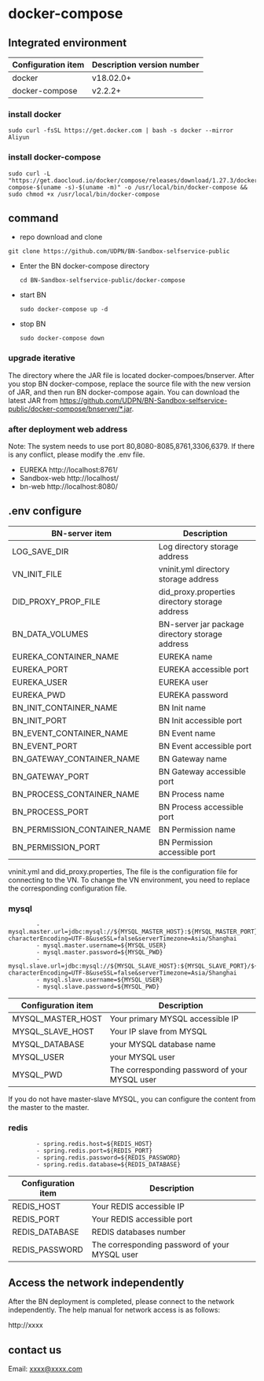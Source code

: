 # docker-compose


## Integrated environment

| Configuration item | Description version number |
| ------------------------- | ------------------------------------- |
| docker | v18.02.0+ |
| docker-compose | v2.2.2+ |

### install docker
```
sudo curl -fsSL https://get.docker.com | bash -s docker --mirror Aliyun
```

### install docker-compose
```
sudo curl -L "https://get.daocloud.io/docker/compose/releases/download/1.27.3/docker-compose-$(uname -s)-$(uname -m)" -o /usr/local/bin/docker-compose && sudo chmod +x /usr/local/bin/docker-compose
```

## command

- repo download and clone
```
git clone https://github.com/UDPN/BN-Sandbox-selfservice-public
```
- Enter the BN docker-compose directory
  
  `cd BN-Sandbox-selfservice-public/docker-compose`
- start BN
  
  `sudo docker-compose up -d`  
- stop BN
  
  `sudo docker-compose down`  

### upgrade iterative

The directory where the JAR file is located docker-compoes/bnserver. 
After you stop BN docker-compose, replace the source file with the new version of JAR, and then run BN docker-compose again.
You can download the latest JAR from https://github.com/UDPN/BN-Sandbox-selfservice-public/docker-compose/bnserver/*.jar.

### after deployment web address
Note: The system needs to use port 80,8080-8085,8761,3306,6379. If there is any conflict, please modify the .env file.

- EUREKA
    http://localhost:8761/
- Sandbox-web
    http://localhost/
- bn-web
    http://localhost:8080/

## .env configure

| BN-server item | Description |
| ------------------------- | ------------------------------------- |
| LOG_SAVE_DIR | Log directory storage address |
| VN_INIT_FILE | vninit.yml directory storage address |
| DID_PROXY_PROP_FILE | did_proxy.properties directory storage address |
| BN_DATA_VOLUMES | BN-server jar package directory storage address |
| EUREKA_CONTAINER_NAME | EUREKA name |
| EUREKA_PORT | EUREKA accessible port |
| EUREKA_USER | EUREKA user |
| EUREKA_PWD | EUREKA password |
| BN_INIT_CONTAINER_NAME | BN Init name |
| BN_INIT_PORT | BN Init accessible port |
| BN_EVENT_CONTAINER_NAME | BN Event name |
| BN_EVENT_PORT | BN Event accessible port |
| BN_GATEWAY_CONTAINER_NAME | BN Gateway name |
| BN_GATEWAY_PORT | BN Gateway accessible port |
| BN_PROCESS_CONTAINER_NAME | BN Process name |
| BN_PROCESS_PORT | BN Process accessible port |
| BN_PERMISSION_CONTAINER_NAME | BN Permission name |
| BN_PERMISSION_PORT | BN Permission accessible port |

vninit.yml and did_proxy.properties, The file is the configuration file for connecting to the VN. 
To change the VN environment, you need to replace the corresponding configuration file.

### mysql

```
        - mysql.master.url=jdbc:mysql://${MYSQL_MASTER_HOST}:${MYSQL_MASTER_PORT}/${MYSQL_DATABASE}?characterEncoding=UTF-8&useSSL=false&serverTimezone=Asia/Shanghai
        - mysql.master.username=${MYSQL_USER}
        - mysql.master.password=${MYSQL_PWD}
        - mysql.slave.url=jdbc:mysql://${MYSQL_SLAVE_HOST}:${MYSQL_SLAVE_PORT}/${MYSQL_DATABASE}?characterEncoding=UTF-8&useSSL=false&serverTimezone=Asia/Shanghai
        - mysql.slave.username=${MYSQL_USER}
        - mysql.slave.password=${MYSQL_PWD}
```

| Configuration item | Description |
| ------------------------- | ------------------------------------- |
| MYSQL_MASTER_HOST | Your primary MYSQL accessible IP |
| MYSQL_SLAVE_HOST | Your IP slave from MYSQL |
| MYSQL_DATABASE | your MYSQL database name |
| MYSQL_USER | your MYSQL user |
| MYSQL_PWD |  The corresponding password of your MYSQL user |

If you do not have master-slave MYSQL, you can configure the content from the master to the master.

### redis

```
        - spring.redis.host=${REDIS_HOST}
        - spring.redis.port=${REDIS_PORT}
        - spring.redis.password=${REDIS_PASSWORD}
        - spring.redis.database=${REDIS_DATABASE}
```

| Configuration item | Description |
| ------------------------- | ------------------------------------- |
| REDIS_HOST | Your REDIS accessible IP |
| REDIS_PORT | Your REDIS accessible port |
| REDIS_DATABASE | REDIS databases number |
| REDIS_PASSWORD |  The corresponding password of your MYSQL user |

## Access the network independently

After the BN deployment is completed, please connect to the network independently. 
The help manual for network access is as follows:

http://xxxx

## contact us
Email: xxxx@xxxx.com
